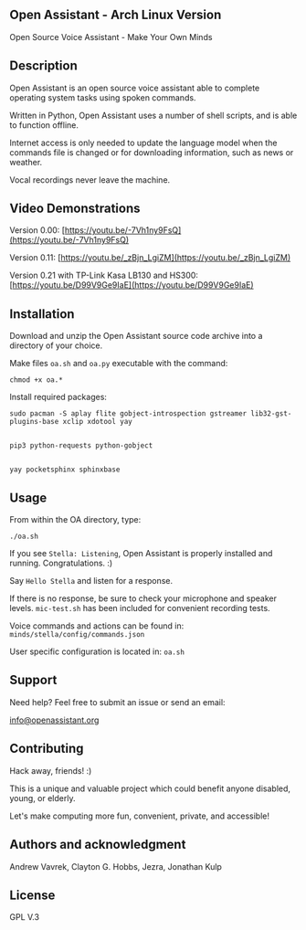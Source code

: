 ## Open Assistant - Arch Linux Version
Open Source Voice Assistant - Make Your Own Minds

## Description
Open Assistant is an open source voice assistant able to complete operating system tasks using spoken commands.

Written in Python, Open Assistant uses a number of shell scripts, and is able to function offline. 

Internet access is only needed to update the language model when the commands file is changed or for downloading information, such as news or weather. 

Vocal recordings never leave the machine.

## Video Demonstrations
Version 0.00:
[https://youtu.be/-7Vh1ny9FsQ](https://youtu.be/-7Vh1ny9FsQ)

Version 0.11:
[https://youtu.be/_zBjn_LgiZM](https://youtu.be/_zBjn_LgiZM)

Version 0.21 with TP-Link Kasa LB130 and HS300:
[https://youtu.be/D99V9Ge9IaE](https://youtu.be/D99V9Ge9IaE)

## Installation
Download and unzip the Open Assistant source code archive into a directory of your choice.

Make files `oa.sh` and `oa.py` executable with the command:

    chmod +x oa.*

Install required packages:

    sudo pacman -S aplay flite gobject-introspection gstreamer lib32-gst-plugins-base xclip xdotool yay


    pip3 python-requests python-gobject


    yay pocketsphinx sphinxbase

## Usage
From within the OA directory, type:

    ./oa.sh

If you see `Stella: Listening`, Open Assistant is properly installed and running. Congratulations. :)

Say `Hello Stella` and listen for a response.

If there is no response, be sure to check your microphone and speaker levels. `mic-test.sh` has been included for convenient recording tests.

Voice commands and actions can be found in: `minds/stella/config/commands.json`

User specific configuration is located in: `oa.sh`

## Support
Need help? Feel free to submit an issue or send an email:

[info@openassistant.org](info@openassistant.org)

## Contributing
Hack away, friends! :)

This is a unique and valuable project which could benefit anyone disabled, young, or elderly.

Let's make computing more fun, convenient, private, and accessible!

## Authors and acknowledgment
Andrew Vavrek, Clayton G. Hobbs, Jezra, Jonathan Kulp

## License
GPL V.3
